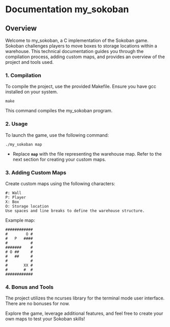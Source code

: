# Documentation my_sokoban

## Overview

Welcome to my_sokoban, a C implementation of the Sokoban game. Sokoban challenges players to move boxes to storage locations within a warehouse. This technical documentation guides you through the compilation process, adding custom maps, and provides an overview of the project and tools used.
### 1. Compilation

To compile the project, use the provided Makefile. Ensure you have gcc installed on your system.

```shell
make
```

This command compiles the my_sokoban program.
### 2. Usage

To launch the game, use the following command:

```shell
./my_sokoban map
```

* Replace **`map`** with the file representing the warehouse map. Refer to the next section for creating your custom maps.

### 3. Adding Custom Maps

Create custom maps using the following characters:

    #: Wall
    P: Player
    X: Box
    O: Storage location
    Use spaces and line breaks to define the warehouse structure.

Example map:

```text
############
#        O #
#   P   ####
#          #
#######    #
# O ##     #
#   ##     #
#          #
#       XX #
#       #  #
############
```

### 4. Bonus and Tools

The project utilizes the ncurses library for the terminal mode user interface.
There are no bonuses for now.

Explore the game, leverage additional features, and feel free to create your own maps to test your Sokoban skills!